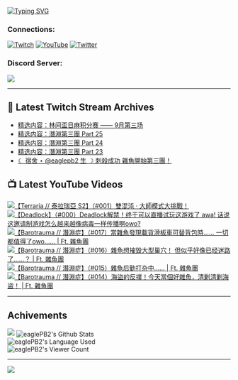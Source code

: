 <!--### Hello people, I'm EaglePB2 - The one who building something for fun 👋
Thank you for standby for this profile.   
The purpose of this profile is coming soon.   
You may come back later, as you wish if this readme.md is updated.   -->

<a href="https://git.io/typing-svg"><img src="https://readme-typing-svg.herokuapp.com?font=Fira+Code&duration=1000&pause=5000&vCenter=true&random=false&width=500&lines=%F0%9F%91%8B+Hello+Everyone%2C+I'm+EaglePB2.;%F0%9F%99%87+Thank+you+for+stopping+by+my+profile.+;%F0%9F%94%AD+%3D%3D%3D%3D+%F0%9F%94%AD;%F0%9F%91%8B+%E4%BD%A0%E5%A5%BD%EF%BC%8C%E6%AD%A1%E8%BF%8E%E4%BE%86%E5%88%B0%E6%88%91%E7%9A%84%E4%BB%A3%E7%A2%BC%E5%BA%AB%E3%80%82;%F0%9F%99%87+%E6%84%9F%E8%AC%9D%E5%89%8D%E4%BE%86%E5%8F%83%E8%A7%80%E5%B0%8F%E5%B1%8B+owo~" alt="Typing SVG" /></a>

### Connections:

[![Twitch](https://img.shields.io/badge/Twitch-9347FF?style=flat-square&logo=twitch&logoColor=white)](https://www.twitch.tv/eaglepb2)
[![YouTube](https://img.shields.io/badge/YouTube-%23FF0000.svg?style=flat-square&logo=YouTube&logoColor=white)](https://www.youtube.com/eaglepb2)
[![Twitter](https://img.shields.io/badge/Twitter-%231DA1F2.svg?style=flat-square&logo=Twitter&logoColor=white)](https://twitter.com/eaglepb2)

### Discord Server:

[![](https://invidget.switchblade.xyz/qKrub9b?theme=dark&language=ch)](https://discord.gg/qKrub9b)

---

## 👾 Latest Twitch Stream Archives
<!-- TWITCH:START -->
- [精选内容：林间盃日麻积分赛 —— 9月第三场](https://www.twitch.tv/videos/2256830780)
- [精选内容：潛淵第三團 Part 25](https://www.twitch.tv/videos/2256830194)
- [精选内容：潛淵第三團 Part 24](https://www.twitch.tv/videos/2256830052)
- [精选内容：潛淵第三團 Part 23](https://www.twitch.tv/videos/2256829804)
- [☾ 宿舍 ⋆ @eaglepb2 生 ☽ 刺殺成功 雜魚開始第三團！](https://www.twitch.tv/videos/2256645961)
<!-- TWITCH:END -->



## 📺 Latest YouTube Videos
<!-- YOUTUBE:START -->
<!-- YOUTUBE:END -->

<!-- BEGIN YOUTUBE-CARDS -->
<a href="https://www.youtube.com/watch?v=0psSZgp4hiI">
  <picture>
    <source media="(prefers-color-scheme: dark)" srcset="https://ytcards.demolab.com/?id=0psSZgp4hiI&title=%E3%80%90Terraria+%2F%2F+%E6%B3%B0%E6%8B%89%E7%91%9E%E4%BA%9E+S2%E3%80%91%EF%BC%88%23001%EF%BC%89%E9%9B%99%E6%B7%B7%E6%B2%8C+%C2%B7+%E5%A4%A7%E5%B8%AB%E6%A8%A1%E5%BC%8F%E5%A4%A7%E6%8C%91%E6%88%B0%EF%BC%81&lang=zh&timestamp=1726983067&background_color=%230d1117&title_color=%23ffffff&stats_color=%23dedede&max_title_lines=1&width=250&border_radius=5&duration=10361">
    <img src="https://ytcards.demolab.com/?id=0psSZgp4hiI&title=%E3%80%90Terraria+%2F%2F+%E6%B3%B0%E6%8B%89%E7%91%9E%E4%BA%9E+S2%E3%80%91%EF%BC%88%23001%EF%BC%89%E9%9B%99%E6%B7%B7%E6%B2%8C+%C2%B7+%E5%A4%A7%E5%B8%AB%E6%A8%A1%E5%BC%8F%E5%A4%A7%E6%8C%91%E6%88%B0%EF%BC%81&lang=zh&timestamp=1726983067&background_color=%23ffffff&title_color=%2324292f&stats_color=%2357606a&max_title_lines=1&width=250&border_radius=5&duration=10361" alt="【Terraria // 泰拉瑞亞 S2】（#001）雙混沌 · 大師模式大挑戰！" title="【Terraria // 泰拉瑞亞 S2】（#001）雙混沌 · 大師模式大挑戰！">
  </picture>
</a>
<a href="https://www.youtube.com/watch?v=hG7M_CZpMAA">
  <picture>
    <source media="(prefers-color-scheme: dark)" srcset="https://ytcards.demolab.com/?id=hG7M_CZpMAA&title=%E3%80%90Deadlock%E3%80%91%EF%BC%88%23000%EF%BC%89Deadlock%E8%A7%A3%E7%A6%81%EF%BC%81%E7%BB%88%E4%BA%8E%E5%8F%AF%E4%BB%A5%E7%9B%B4%E6%92%AD%E8%AF%95%E7%8E%A9%E8%BF%99%E6%B8%B8%E6%88%8F%E4%BA%86+awa%21+%E8%AF%9D%E8%AF%B4%E8%BF%99%E9%82%80%E8%AF%B7%E5%88%B6%E6%B8%B8%E6%88%8F%E6%80%8E%E4%B9%88%E8%B6%8A%E6%9D%A5%E8%B6%8A%E5%83%8F%E7%97%85%E6%AF%92%E4%B8%80%E6%A0%B7%E4%BC%A0%E6%92%AD%E5%95%8Aowo%3F&lang=zh&timestamp=1726898201&background_color=%230d1117&title_color=%23ffffff&stats_color=%23dedede&max_title_lines=1&width=250&border_radius=5&duration=13173">
    <img src="https://ytcards.demolab.com/?id=hG7M_CZpMAA&title=%E3%80%90Deadlock%E3%80%91%EF%BC%88%23000%EF%BC%89Deadlock%E8%A7%A3%E7%A6%81%EF%BC%81%E7%BB%88%E4%BA%8E%E5%8F%AF%E4%BB%A5%E7%9B%B4%E6%92%AD%E8%AF%95%E7%8E%A9%E8%BF%99%E6%B8%B8%E6%88%8F%E4%BA%86+awa%21+%E8%AF%9D%E8%AF%B4%E8%BF%99%E9%82%80%E8%AF%B7%E5%88%B6%E6%B8%B8%E6%88%8F%E6%80%8E%E4%B9%88%E8%B6%8A%E6%9D%A5%E8%B6%8A%E5%83%8F%E7%97%85%E6%AF%92%E4%B8%80%E6%A0%B7%E4%BC%A0%E6%92%AD%E5%95%8Aowo%3F&lang=zh&timestamp=1726898201&background_color=%23ffffff&title_color=%2324292f&stats_color=%2357606a&max_title_lines=1&width=250&border_radius=5&duration=13173" alt="【Deadlock】（#000）Deadlock解禁！终于可以直播试玩这游戏了 awa! 话说这邀请制游戏怎么越来越像病毒一样传播啊owo?" title="【Deadlock】（#000）Deadlock解禁！终于可以直播试玩这游戏了 awa! 话说这邀请制游戏怎么越来越像病毒一样传播啊owo?">
  </picture>
</a>
<a href="https://www.youtube.com/watch?v=BUoLsoBpo4c">
  <picture>
    <source media="(prefers-color-scheme: dark)" srcset="https://ytcards.demolab.com/?id=BUoLsoBpo4c&title=%E3%80%90Barotrauma+%2F%2F+%E6%BD%9B%E6%B7%B5%E7%97%87%E3%80%91%EF%BC%88%23017%EF%BC%89%E7%95%B6%E9%9B%9C%E9%AD%9A%E7%99%BC%E7%8F%BE%E8%BC%89%E8%B2%A8%E6%BB%91%E6%9D%BF%E8%BB%8A%E5%8F%AF%E6%9B%BF%E8%83%8C%E5%8C%85%E6%99%82%E2%80%A6%E2%80%A6+%E4%B8%80%E5%88%87%E9%83%BD%E5%80%BC%E5%BE%97%E4%BA%86owo%E2%80%A6%E2%80%A6+%7C+Ft.+%E9%9B%9C%E9%AD%9A%E5%9C%98&lang=zh&timestamp=1726800804&background_color=%230d1117&title_color=%23ffffff&stats_color=%23dedede&max_title_lines=1&width=250&border_radius=5&duration=9690">
    <img src="https://ytcards.demolab.com/?id=BUoLsoBpo4c&title=%E3%80%90Barotrauma+%2F%2F+%E6%BD%9B%E6%B7%B5%E7%97%87%E3%80%91%EF%BC%88%23017%EF%BC%89%E7%95%B6%E9%9B%9C%E9%AD%9A%E7%99%BC%E7%8F%BE%E8%BC%89%E8%B2%A8%E6%BB%91%E6%9D%BF%E8%BB%8A%E5%8F%AF%E6%9B%BF%E8%83%8C%E5%8C%85%E6%99%82%E2%80%A6%E2%80%A6+%E4%B8%80%E5%88%87%E9%83%BD%E5%80%BC%E5%BE%97%E4%BA%86owo%E2%80%A6%E2%80%A6+%7C+Ft.+%E9%9B%9C%E9%AD%9A%E5%9C%98&lang=zh&timestamp=1726800804&background_color=%23ffffff&title_color=%2324292f&stats_color=%2357606a&max_title_lines=1&width=250&border_radius=5&duration=9690" alt="【Barotrauma // 潛淵症】（#017）當雜魚發現載貨滑板車可替背包時…… 一切都值得了owo…… | Ft. 雜魚團" title="【Barotrauma // 潛淵症】（#017）當雜魚發現載貨滑板車可替背包時…… 一切都值得了owo…… | Ft. 雜魚團">
  </picture>
</a>
<a href="https://www.youtube.com/watch?v=FXhTiLfcSTk">
  <picture>
    <source media="(prefers-color-scheme: dark)" srcset="https://ytcards.demolab.com/?id=FXhTiLfcSTk&title=%E3%80%90Barotrauma+%2F%2F+%E6%BD%9B%E6%B7%B5%E7%97%87%E3%80%91%EF%BC%88%23016%EF%BC%89%E9%9B%9C%E9%AD%9A%E6%83%B3%E6%91%A7%E6%AF%81%E5%A4%A7%E5%9E%8B%E5%B7%A2%E7%A9%B4%EF%BC%81+%E4%BD%86%E4%BC%BC%E4%B9%8E%E5%A5%BD%E5%83%8F%E5%B7%B2%E7%BB%8F%E8%BF%B7%E8%B7%AF%E4%BA%86%E2%80%A6%E2%80%A6%EF%BC%9F+%7C+Ft.+%E9%9B%9C%E9%AD%9A%E5%9C%98&lang=zh&timestamp=1726712569&background_color=%230d1117&title_color=%23ffffff&stats_color=%23dedede&max_title_lines=1&width=250&border_radius=5&duration=10043">
    <img src="https://ytcards.demolab.com/?id=FXhTiLfcSTk&title=%E3%80%90Barotrauma+%2F%2F+%E6%BD%9B%E6%B7%B5%E7%97%87%E3%80%91%EF%BC%88%23016%EF%BC%89%E9%9B%9C%E9%AD%9A%E6%83%B3%E6%91%A7%E6%AF%81%E5%A4%A7%E5%9E%8B%E5%B7%A2%E7%A9%B4%EF%BC%81+%E4%BD%86%E4%BC%BC%E4%B9%8E%E5%A5%BD%E5%83%8F%E5%B7%B2%E7%BB%8F%E8%BF%B7%E8%B7%AF%E4%BA%86%E2%80%A6%E2%80%A6%EF%BC%9F+%7C+Ft.+%E9%9B%9C%E9%AD%9A%E5%9C%98&lang=zh&timestamp=1726712569&background_color=%23ffffff&title_color=%2324292f&stats_color=%2357606a&max_title_lines=1&width=250&border_radius=5&duration=10043" alt="【Barotrauma // 潛淵症】（#016）雜魚想摧毁大型巢穴！ 但似乎好像已经迷路了……？ | Ft. 雜魚團" title="【Barotrauma // 潛淵症】（#016）雜魚想摧毁大型巢穴！ 但似乎好像已经迷路了……？ | Ft. 雜魚團">
  </picture>
</a>
<a href="https://www.youtube.com/watch?v=tsF6rZUdSX8">
  <picture>
    <source media="(prefers-color-scheme: dark)" srcset="https://ytcards.demolab.com/?id=tsF6rZUdSX8&title=%E3%80%90Barotrauma+%2F%2F+%E6%BD%9B%E6%B7%B5%E7%97%87%E3%80%91%EF%BC%88%23015%EF%BC%89%E9%9B%9C%E9%AD%9A%E5%90%8E%E5%8B%A4%E6%89%93%E6%9D%82%E4%B8%AD%E2%80%A6%E2%80%A6+%7C+Ft.+%E9%9B%9C%E9%AD%9A%E5%9C%98&lang=zh&timestamp=1726624810&background_color=%230d1117&title_color=%23ffffff&stats_color=%23dedede&max_title_lines=1&width=250&border_radius=5&duration=13370">
    <img src="https://ytcards.demolab.com/?id=tsF6rZUdSX8&title=%E3%80%90Barotrauma+%2F%2F+%E6%BD%9B%E6%B7%B5%E7%97%87%E3%80%91%EF%BC%88%23015%EF%BC%89%E9%9B%9C%E9%AD%9A%E5%90%8E%E5%8B%A4%E6%89%93%E6%9D%82%E4%B8%AD%E2%80%A6%E2%80%A6+%7C+Ft.+%E9%9B%9C%E9%AD%9A%E5%9C%98&lang=zh&timestamp=1726624810&background_color=%23ffffff&title_color=%2324292f&stats_color=%2357606a&max_title_lines=1&width=250&border_radius=5&duration=13370" alt="【Barotrauma // 潛淵症】（#015）雜魚后勤打杂中…… | Ft. 雜魚團" title="【Barotrauma // 潛淵症】（#015）雜魚后勤打杂中…… | Ft. 雜魚團">
  </picture>
</a>
<a href="https://www.youtube.com/watch?v=EZCuO2oh-5I">
  <picture>
    <source media="(prefers-color-scheme: dark)" srcset="https://ytcards.demolab.com/?id=EZCuO2oh-5I&title=%E3%80%90Barotrauma+%2F%2F+%E6%BD%9B%E6%B7%B5%E7%97%87%E3%80%91%EF%BC%88%23014%EF%BC%89%E6%B5%B7%E7%9B%9C%E7%9A%84%E5%8F%8D%E6%92%B2%EF%BC%81%E4%BB%8A%E5%A4%A9%E7%95%B6%E5%80%8B%E5%A5%BD%E9%9B%9C%E9%AD%9A%EF%BC%8C%E6%B8%85%E5%89%BF%E6%B8%85%E5%89%BF%E6%B5%B7%E7%9B%9C%EF%BC%81+%7C+Ft.+%E9%9B%9C%E9%AD%9A%E5%9C%98&lang=zh&timestamp=1726555700&background_color=%230d1117&title_color=%23ffffff&stats_color=%23dedede&max_title_lines=1&width=250&border_radius=5&duration=8937">
    <img src="https://ytcards.demolab.com/?id=EZCuO2oh-5I&title=%E3%80%90Barotrauma+%2F%2F+%E6%BD%9B%E6%B7%B5%E7%97%87%E3%80%91%EF%BC%88%23014%EF%BC%89%E6%B5%B7%E7%9B%9C%E7%9A%84%E5%8F%8D%E6%92%B2%EF%BC%81%E4%BB%8A%E5%A4%A9%E7%95%B6%E5%80%8B%E5%A5%BD%E9%9B%9C%E9%AD%9A%EF%BC%8C%E6%B8%85%E5%89%BF%E6%B8%85%E5%89%BF%E6%B5%B7%E7%9B%9C%EF%BC%81+%7C+Ft.+%E9%9B%9C%E9%AD%9A%E5%9C%98&lang=zh&timestamp=1726555700&background_color=%23ffffff&title_color=%2324292f&stats_color=%2357606a&max_title_lines=1&width=250&border_radius=5&duration=8937" alt="【Barotrauma // 潛淵症】（#014）海盜的反撲！今天當個好雜魚，清剿清剿海盜！ | Ft. 雜魚團" title="【Barotrauma // 潛淵症】（#014）海盜的反撲！今天當個好雜魚，清剿清剿海盜！ | Ft. 雜魚團">
  </picture>
</a>
<!-- END YOUTUBE-CARDS -->

---

## Achivements
[![](https://github-profile-trophy.vercel.app/?username=eaglepb2&theme=monokai&no-bg=true&&title=Repositories,Issues,Commit,MultiLanguage)](https://github.com/anuraghazra/github-readme-stats)
<img align="center" alt="eaglePB2's Github Stats" src="https://github-readme-stats.vercel.app/api?username=eaglePB2&show_icons=true&hide_border=true&theme=merko" />
<br>
<img align="center" alt="eaglePB2's Language Used" src="https://github-readme-stats.vercel.app/api/top-langs/?username=eaglePB2&show_icons=true&hide_border=true&theme=merko&layout=compact&langs_count=8" />
<br>
<img align="center" alt="eaglePB2's Viewer Count" src="https://visitcount.itsvg.in/api?id=eaglepb2&label=Profile%20Views&color=3&icon=5&pretty=true" />

<hr>

<!-- RANDOMQUOTE:START -->
![](https://quotes-github-readme.vercel.app/api?type=horizontal&theme=merko)
<!-- RANDOMQUOTE:END -->


<!--
       _____   _   _   _____       _____   _   _   ____   
      |_   _| | | | | |  ___|     |  ___| | \ | | |  _  \  
        | |   | |_| | | |___      | |___  |  \| | | | | | 
        | |   |  _  | |  ___|     |  ___| |     | | | | | 
        | |   | | | | | |___      | |___  | |\  | | |_| | 
        |_|   |_| |_| |_____|     |_____| |_| \_| |____ / 
      
-->
